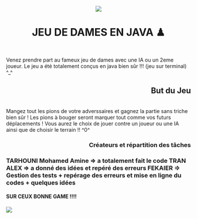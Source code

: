 <p align="center">
    <img src="https://www.logicieleducatif.fr/images/plus/jeu-dames-fb.jpg">
</p>
<p>
    <h1 align="center">JEU DE DAMES EN JAVA ♟</h1><br>
</p>
<p>
    Venez prendre part au fameux jeu de dames avec une IA ou un 2eme joueur. Le jeu a été totalement conçus en java bien sûr !!! (jeu sur terminal) ^_^
</p>

<p>
    <h2 align="right">But du Jeu</h2><br>
    Mangez tout les pions de votre adverssaires et gagnez la partie sans triche bien sûr ! Les pions à bouger seront marquer tout comme vos futurs déplacements ! Vous aurez le choix de jouer contre un joueur ou une IA ainsi que de choisir le terrain !! ^0^
</p>
<p>
    <h3 align="right">Créateurs et répartition des tâches<h3>
    TARHOUNI Mohamed Amine => a totalement fait le code
    TRAN ALEX => a donné des idées et repéré des erreurs
    FEKAIER => Gestion des tests + repérage des erreurs et mise en ligne du codes + quelques idées
</p>

<h4 align="left">SUR CEUX BONNE GAME !!!!<h4>

<img src="https://media.giphy.com/media/UWKQyy8SFjx3IdPdIg/giphy.gif">